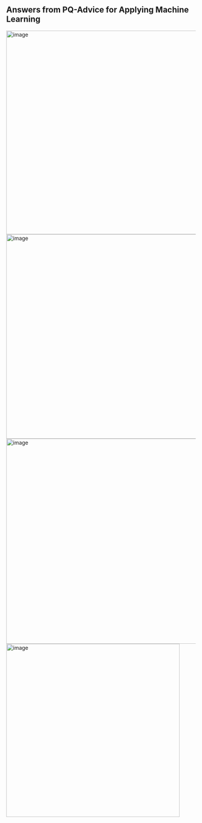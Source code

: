 ## Answers from PQ-Advice for Applying Machine Learning
<img width="542" alt="image" src="https://github.com/haomail/Advanced-ML/assets/141924190/530ddbf7-61ee-4f2e-85a4-d258ed7a180e">
<img width="544" alt="image" src="https://github.com/haomail/Advanced-ML/assets/141924190/cf41e156-e436-409a-9626-b347896b9c2f">
<img width="546" alt="image" src="https://github.com/haomail/Advanced-ML/assets/141924190/eceb6f79-ddf9-40ba-b4de-7218ce3514ce">
<img width="461" alt="image" src="https://github.com/haomail/Advanced-ML/assets/141924190/c22fe7f5-9cdd-4735-9cb2-f0f07897c9fb">
